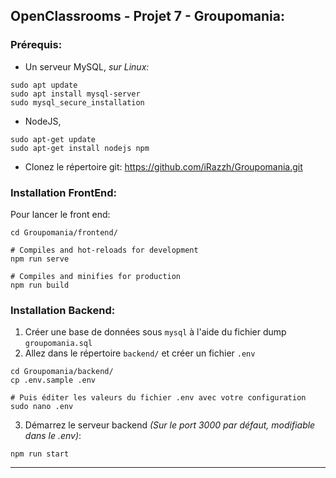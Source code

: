 ﻿## OpenClassrooms - Projet 7 - Groupomania:

 ### Prérequis:
 - Un serveur MySQL, *sur Linux:*
``` 
sudo apt update
sudo apt install mysql-server
sudo mysql_secure_installation
```
- NodeJS,
``` 
sudo apt-get update
sudo apt-get install nodejs npm
```
- Clonez le répertoire git: https://github.com/iRazzh/Groupomania.git

### Installation FrontEnd: 
Pour lancer le front end:
```
cd Groupomania/frontend/

# Compiles and hot-reloads for development
npm run serve

# Compiles and minifies for production
npm run build
```
### Installation  Backend: 
1) Créer une base de données sous `mysql` à l'aide du fichier dump `groupomania.sql`
2) Allez dans le répertoire `backend/` et créer un fichier `.env`
```
cd Groupomania/backend/
cp .env.sample .env

# Puis éditer les valeurs du fichier .env avec votre configuration 
sudo nano .env
```
3) Démarrez le serveur backend *(Sur le port 3000 par défaut, modifiable dans le .env)*: 
```
npm run start
```
---
